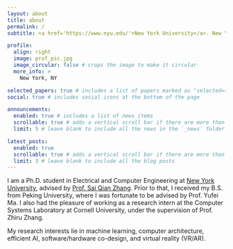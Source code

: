 ```yaml
---
layout: about
title: about
permalink: /
subtitle: <a href='https://www.nyu.edu/'>New York University</a>. New York, NY.

profile:
  align: right
  image: prof_pic.jpg
  image_circular: false # crops the image to make it circular
  more_info: >
    New York, NY

selected_papers: true # includes a list of papers marked as "selected={true}"
social: true # includes social icons at the bottom of the page

announcements:
  enabled: true # includes a list of news items
  scrollable: true # adds a vertical scroll bar if there are more than 3 news items
  limit: 5 # leave blank to include all the news in the `_news` folder

latest_posts:
  enabled: true
  scrollable: true # adds a vertical scroll bar if there are more than 3 new posts items
  limit: 3 # leave blank to include all the blog posts
---
```

I am a Ph.D. student in Electrical and Computer Engineering at <a href='https://www.nyu.edu/'>New York University</a>, advised by <a href='https://saiqianzhang.com/'>Prof. Sai Qian Zhang</a>. Prior to that, I received my B.S. from Peking University, where I was fortunate to be advised by Prof. Yufei Ma. I also had the pleasure of working as a research intern at the Computer Systems Laboratory at Cornell University, under the supervision of Prof. Zhiru Zhang.

My research interests lie in machine learning, computer architecture, efficient AI, software/hardware co-design, and virtual reality (VR/AR).

<!-- Write your biography here. Tell the world about yourself. Link to your favorite [subreddit](http://reddit.com). You can put a picture in, too. The code is already in, just name your picture `prof_pic.jpg` and put it in the `img/` folder.

Put your address / P.O. box / other info right below your picture. You can also disable any of these elements by editing `profile` property of the YAML header of your `_pages/about.md`. Edit `_bibliography/papers.bib` and Jekyll will render your [publications page](/al-folio/publications/) automatically.

Link to your social media connections, too. This theme is set up to use [Font Awesome icons](https://fontawesome.com/) and [Academicons](https://jpswalsh.github.io/academicons/), like the ones below. Add your Facebook, Twitter, LinkedIn, Google Scholar, or just disable all of them. -->
